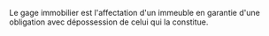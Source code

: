 Le gage immobilier est l'affectation d'un immeuble en garantie d'une obligation avec dépossession de celui qui la constitue.
